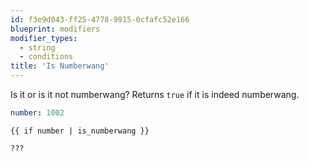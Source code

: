 ```yaml
---
id: f3e9d043-ff25-4778-9915-0cfafc52e166
blueprint: modifiers
modifier_types:
  - string
  - conditions
title: 'Is Numberwang'
---
```

Is it or is it not numberwang? Returns `true` if it is indeed numberwang.

```yaml
number: 1002
```

```
{{ if number | is_numberwang }}
```

```html
???
```
